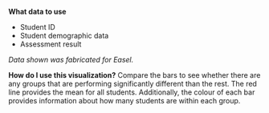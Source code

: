 **What data to use**

- Student ID
- Student demographic data
- Assessment result

*Data shown was fabricated for Easel.* 

**How do I use this visualization?** 
Compare the bars to see whether there are any groups that are performing significantly different than the rest. The red line provides the mean for all students. Additionally, the colour of each bar provides information about how many students are within each group. 